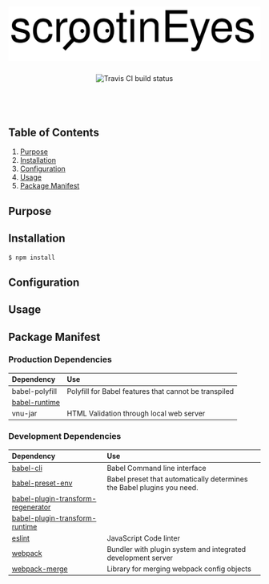 <header>
    <h1 align="center">
        <a href="https://github.com/srsheldon/scrootinEyes">
            <img src="images/scrootinEyes_logo.svg" alt="ScrootinEyes"/>
        </a>
    </h1>
    <figure>
        <img src="https://travis-ci.org/srsheldon/scrootinEyes.svg?branch=master" alt="Travis CI build status">
    </figure>
    <br/>
</header>



## Table of Contents
1. [Purpose](#purpose)
2. [Installation](#installation)
3. [Configuration](#configuration)
4. [Usage](#usage)
5. [Package Manifest](#package-manifest)


## Purpose

## Installation

```shell
$ npm install
```

## Configuration

## Usage

## Package Manifest

### Production Dependencies

| Dependency                                                                   | Use                                                          |
| :---                                                                         | :---                                                         |
| babel-polyfill                                                               | Polyfill for Babel features that cannot be transpiled        |
| [babel-runtime](https://babeljs.io/docs/plugins/transform-runtime/)          |                                                              |
| vnu-jar                                                                      | HTML Validation through local web server                     |



### Development Dependencies

| Dependency                                                         | Use                                                          |
| :---                                                               | :---                                                         |
| [babel-cli](http://babeljs.io/docs/usage/cli/)                     | Babel Command line interface                                 |
| [babel-preset-env](https://babeljs.io/docs/plugins/preset-env/)                        | Babel preset that automatically determines the Babel plugins you need. |
| [babel-plugin-transform-regenerator](https://babeljs.io/docs/plugins/transform-regenerator/) |                                                 |
| [babel-plugin-transform-runtime](https://babeljs.io/docs/plugins/transform-runtime/)   |                             |
| [eslint](https://eslint.org/)                                      | JavaScript Code linter                                       |
| [webpack](https://webpack.js.org/)                                 | Bundler with plugin system and integrated development server |
| [webpack-merge](https://github.com/survivejs/webpack-merge)        | Library for merging webpack config objects                   |
